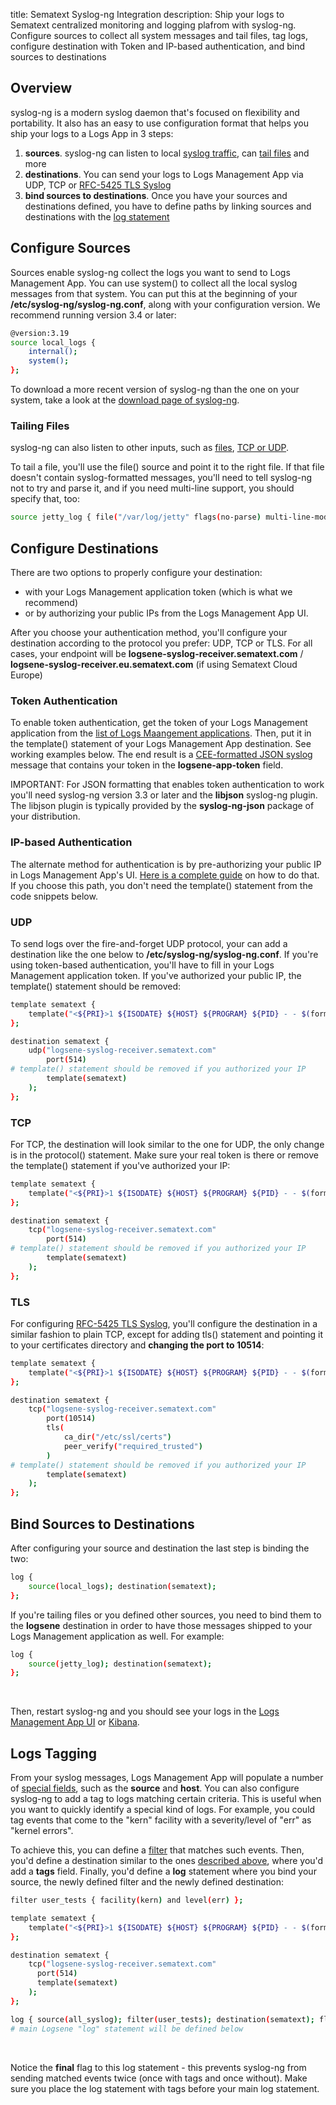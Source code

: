 title: Sematext Syslog-ng Integration
description: Ship your logs to Sematext centralized monitoring and logging plafrom with syslog-ng. Configure sources to collect all system messages and tail files, tag logs, configure destination with Token and IP-based authentication, and bind sources to destinations


## Overview

syslog-ng is a modern syslog daemon that's focused on flexibility and
portability. It also has an easy to use configuration format that helps
you ship your logs to a Logs App in 3 steps:

1.  **sources**. syslog-ng can listen to local [syslog traffic](https://syslog-ng.com/documents/html/syslog-ng-ose-latest-guides/en/syslog-ng-ose-guide-admin/html/configuring-source-system.html),
    can [tail files](https://syslog-ng.com/documents/html/syslog-ng-ose-latest-guides/en/syslog-ng-ose-guide-admin/html/reference-source-file.html) and
    more
2.  **destinations**. You can send your logs to Logs Management App via UDP, TCP or
    [RFC-5425 TLS Syslog](https://tools.ietf.org/html/rfc5425)
3.  **bind sources to destinations**. Once you have your sources and
    destinations defined, you have to define paths by linking sources
    and destinations with the [log statement](https://syslog-ng.com/documents/html/syslog-ng-ose-latest-guides/en/syslog-ng-ose-guide-admin/html/logpath.html)

## Configure Sources

Sources enable syslog-ng collect the logs you want to send to Logs Management App.
You can use system() to collect all the local syslog messages from that
system. You can put this at the beginning of your
**/etc/syslog-ng/syslog-ng.conf**, along with your configuration
version. We recommend running version 3.4 or later:

``` bash
@version:3.19
source local_logs {
    internal();
    system();
};
```

To download a more recent version of syslog-ng than the one on your
system, take a look at the [download page of syslog-ng](https://syslog-ng.com/3rd-party-binaries).

### Tailing Files

syslog-ng can also listen to other inputs, such as
[files](https://syslog-ng.com/documents/html/syslog-ng-ose-latest-guides/en/syslog-ng-ose-guide-admin/html/reference-source-file.html),
[TCP or UDP](https://syslog-ng.com/documents/html/syslog-ng-ose-latest-guides/en/syslog-ng-ose-guide-admin/html/reference-source-tcpudp.html).

To tail a file, you'll use the file() source and point it to the right
file. If that file doesn't contain syslog-formatted messages, you'll
need to tell syslog-ng not to try and parse it, and if you need
multi-line support, you should specify that,
too:

``` bash
source jetty_log { file("/var/log/jetty" flags(no-parse) multi-line-mode(indented)); };
```

## Configure Destinations

There are two options to properly configure your destination:

- with your Logs Management application token (which is what we recommend)
- or by authorizing your public IPs from the Logs Management App UI.

After you choose your authentication method, you'll configure your
destination according to the protocol you prefer: UDP, TCP or TLS. For
all cases, your endpoint will be
**logsene-syslog-receiver.sematext.com** / **logsene-syslog-receiver.eu.sematext.com** (if using Sematext Cloud Europe)

### Token Authentication

To enable token authentication, get the token of your Logs Management
application from the [list of Logs Maangement applications](https://apps.sematext.com/ui/logs).
Then, put it in the template() statement of your Logs Management App destination.
See working examples below. The end result is a [CEE-formatted JSON syslog](json-messages-over-syslog)
message that contains your token in the **logsene-app-token** field.

IMPORTANT: For JSON formatting that enables token authentication to work
you'll need syslog-ng version 3.3 or later and the **libjson** syslog-ng
plugin. The libjson plugin is typically provided by the
**syslog-ng-json** package of your distribution.

### IP-based Authentication

The alternate method for authentication is by pre-authorizing your
public IP in Logs Management App's UI. [Here is a complete guide](authorizing-ips-for-syslog) on how to do that. If
you choose this path, you don't need the template() statement from the
code snippets below.

### UDP

To send logs over the fire-and-forget UDP protocol, your can add a
destination like the one below to **/etc/syslog-ng/syslog-ng.conf**. If
you're using token-based authentication, you'll have to fill in your
Logs Management application token. If you've authorized your public IP, the
template() statement should be removed:

``` bash
template sematext { 
    template("<${PRI}>1 ${ISODATE} ${HOST} ${PROGRAM} ${PID} - - $(format-json --pair message=\"$MSG\" --pair logsene-app-token=\"LOGSENE_APP_TOKEN_GOES_HERE\")\n");
};

destination sematext {
    udp("logsene-syslog-receiver.sematext.com"
        port(514)
# template() statement should be removed if you authorized your IP
        template(sematext)
    );
};
```

### TCP

For TCP, the destination will look similar to the one for UDP, the only
change is in the protocol() statement. Make sure your real token is
there or remove the template() statement if you've authorized your IP:

``` bash
template sematext { 
    template("<${PRI}>1 ${ISODATE} ${HOST} ${PROGRAM} ${PID} - - $(format-json --pair message=\"$MSG\" --pair logsene-app-token=\"LOGSENE_APP_TOKEN_GOES_HERE\")\n");
};

destination sematext {
    tcp("logsene-syslog-receiver.sematext.com"
        port(514)
# template() statement should be removed if you authorized your IP
        template(sematext)
    );
};
```

### TLS

For configuring [RFC-5425 TLS Syslog](https://tools.ietf.org/html/rfc5425),
you'll configure the destination in a similar fashion to plain TCP,
except for adding tls() statement and pointing it to your certificates
directory and **changing the port to 10514**:

``` bash
template sematext { 
    template("<${PRI}>1 ${ISODATE} ${HOST} ${PROGRAM} ${PID} - - $(format-json --pair message=\"$MSG\" --pair logsene-app-token=\"LOGSENE_APP_TOKEN_GOES_HERE\")\n");
};

destination sematext {
    tcp("logsene-syslog-receiver.sematext.com"
        port(10514)
        tls(
            ca_dir("/etc/ssl/certs")
            peer_verify("required_trusted")
        )
# template() statement should be removed if you authorized your IP
        template(sematext)
    );
};
```

## Bind Sources to Destinations

After configuring your source and destination the last step is binding
the two:

``` bash
log {
    source(local_logs); destination(sematext);
};
```

If you're tailing files or you defined other sources, you need to bind
them to the **logsene** destination in order to have those messages
shipped to your Logs Management application as well. For example:

``` bash
log {
    source(jetty_log); destination(sematext);
};
```

 

Then, restart syslog-ng and you should see your logs in the [Logs Management App UI](https://apps.sematext.com/ui/logs) or
[Kibana](kibana).

## Logs Tagging

From your syslog messages, Logs Management App will populate a number of [special fields](special-fields), such as the **source** and
**host**. You can also configure syslog-ng to add a tag to logs matching
certain criteria. This is useful when you want to quickly identify a
special kind of logs. For example, you could tag events that come to the
"kern" facility with a severity/level of "err" as "kernel errors".

To achieve this, you can define a
[filter](https://syslog-ng.com/documents/html/syslog-ng-ose-latest-guides/en/syslog-ng-ose-guide-admin/html/configuring-filters.html)
that matches such events. Then, you'd define a destination similar to
the ones [described above](syslog-ng/#configure-destinations),
where you'd add a **tags** field. Finally, you'd define a **log**
statement where you bind your source, the newly defined filter and the
newly defined destination:

``` bash
filter user_tests { facility(kern) and level(err) };

template sematext { 
    template("<${PRI}>1 ${ISODATE} ${HOST} ${PROGRAM} ${PID} - - $(format-json --pair message=\"$MSG\" --pair logsene-app-token=\"LOGSENE_APP_TOKEN_GOES_HERE\")\n");
};

destination sematext {
    tcp("logsene-syslog-receiver.sematext.com"
      port(514)
      template(sematext)
    );
};

log { source(all_syslog); filter(user_tests); destination(sematext); flags(final); };
# main Logsene "log" statement will be defined below
```

 

Notice the **final** flag to this log statement - this prevents
syslog-ng from sending matched events twice (once with tags and once
without). Make sure you place the log statement with tags before your
main log statement.

